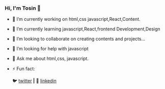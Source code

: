### Hi, I'm Tosin 👋

- 🔭 I’m currently working on html,css javascript,React,Content.
- 🌱 I’m currently learning javascript,React,frontend Development,Design
- 👯 I’m looking to collaborate on creating contents and projects...
- 🤔 I’m looking for help with javascript
- 💬 Ask me about html,css, javascript.
- ⚡ Fun fact:

  🐦 [twitter][twitter] **|** 
  👔 [linkedin][linkedin]


[twitter]: https://twitter.com/tosin_bakar3
[linkedin]:https://www.linkedin.com/in/oluwatosin-bakare-364b13172/
